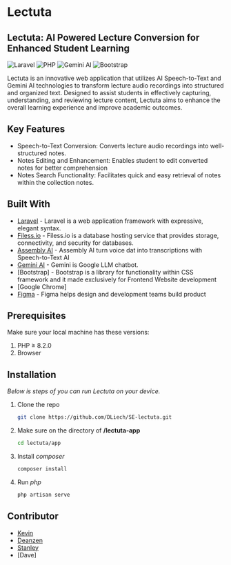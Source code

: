 # Lectuta
## Lectuta: AI Powered Lecture Conversion for Enhanced Student Learning

![Laravel](https://img.shields.io/badge/laravel-%23FF2D20.svg?style=for-the-badge&logo=laravel&logoColor=white) ![PHP](https://img.shields.io/badge/php-%23777BB4.svg?style=for-the-badge&logo=php&logoColor=white) ![Gemini AI](https://camo.githubusercontent.com/c99cf08227dfb9aaac41b41c1fb50a371d608a5ba85a1df02a1b31e1fdfd8deb/68747470733a2f2f696d672e736869656c64732e696f2f62616467652f47656d696e692d3845373542323f7374796c653d666f722d7468652d6261646765266c6f676f3d676f6f676c6562617264266c6f676f436f6c6f723d666666) ![Bootstrap](https://img.shields.io/badge/bootstrap-%238511FA.svg?style=for-the-badge&logo=bootstrap&logoColor=white)


Lectuta is an innovative web application that utilizes AI Speech-to-Text and Gemini AI technologies to transform lecture audio recordings into structured and organized text. Designed to assist students in effectively capturing, understanding, and reviewing lecture content, Lectuta aims to enhance the overall learning experience and improve academic outcomes.

## Key Features
- Speech-to-Text Conversion: Converts lecture audio recordings into well-structured notes.
- Notes Editing and Enhancement: Enables student to edit converted notes for better comprehension
- Notes Search Functionality: Facilitates quick and easy retrieval of notes within the collection notes.

## Built With
- [Laravel](https://laravel.com/) - Laravel is a web application framework with expressive, elegant syntax.
- [Filess.io](https://filess.io/) - Filess.io is a database hosting service that provides storage, connectivity, and security for databases.
- [Assembly AI](https://www.assemblyai.com/) - Assembly AI turn voice dat into transcriptions with Speech-to-Text AI
- [Gemini AI](https://gemini.google.com/) - Gemini is Google LLM chatbot.
- [Bootstrap] - Bootstrap is a library for functionality within CSS framework and it made exclusively for Frontend Website development
- [Google Chrome]
- [Figma](https://www.figma.com/) - Figma helps design and development teams build product

## Prerequisites
Make sure your local machine has these versions:
1. PHP ≥ 8.2.0
2. Browser

## Installation
_Below is steps of you can run Lectuta on your device._
1. Clone the repo
   ```sh
   git clone https://github.com/DLiech/SE-lectuta.git
   ```
   
2. Make sure on the directory of **/lectuta-app**
   ```sh
   cd lectuta/app
   ```
3. Install _composer_
   ```sh
   composer install
   ```
4. Run _php_
   ```sh
   php artisan serve
   ```

## Contributor
- [Kevin](https://github.com/itzKv)
- [Deanzen](https://github.com/DLiech)
- [Stanley](https://github.com/ToaStyToaFu)
- [Dave]
   
